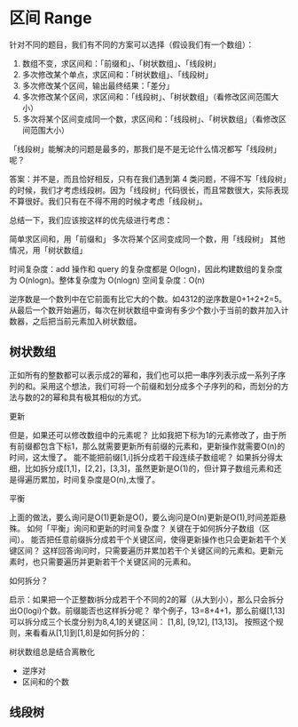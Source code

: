 # 区间 Range

针对不同的题目，我们有不同的方案可以选择（假设我们有一个数组）：

1. 数组不变，求区间和：「前缀和」、「树状数组」、「线段树」
2. 多次修改某个单点，求区间和：「树状数组」、「线段树」
3. 多次修改某个区间，输出最终结果：「差分」
4. 多次修改某个区间，求区间和：「线段树」、「树状数组」（看修改区间范围大小）
5. 多次将某个区间变成同一个数，求区间和：「线段树」、「树状数组」（看修改区间范围大小）

「线段树」能解决的问题是最多的，那我们是不是无论什么情况都写「线段树」呢？

答案：并不是，而且恰好相反，只有在我们遇到第 4 类问题，不得不写「线段树」的时候，我们才考虑线段树。因为「线段树」代码很长，而且常数很大，实际表现不算很好。我们只有在不得不用的时候才考虑「线段树」。

总结一下，我们应该按这样的优先级进行考虑：

简单求区间和，用「前缀和」
多次将某个区间变成同一个数，用「线段树」
其他情况，用「树状数组」

时间复杂度：add 操作和 query 的复杂度都是 O(log⁡n)，因此构建数组的复杂度为 O(nlog⁡n)。整体复杂度为 O(nlog⁡n)
空间复杂度：O(n)

逆序数是一个数列中在它前面有比它大的个数。如4312的逆序数是0+1+2+2=5。
从最后一个数开始遍历，每次在树状数组中查询有多少个数小于当前的数并加入计数器，之后把当前元素加入树状数组。

## 树状数组

正如所有的整数都可以表示成2的幂和，我们也可以把一串序列表示成一系列子序列的和。采用这个想法，我们可将一个前缀和划分成多个子序列的和，而划分的方法与数的2的幂和具有极其相似的方式。

更新

但是，如果还可以修改数组中的元素呢？
比如我把下标为1的元素修改了，由于所有前缀都包含下标1，那么就需要更新所有前缀的元素和，更新操作就需要O(n)的时间，这太慢了。
能不能把前缀[1,i]拆分成若干段连续子数组呢？
如果拆分得太细，比如拆分成[1,1]，[2,2]，[3,3]，虽然更新是O(1)的，但计算子数组元素和还是得遍历累加，时间复杂度是O(n),太慢了。

平衡

上面的做法，要么询问是O(1)更新是O()，要么询问是O(n)更新是O(1),时间差距悬殊。
如何「平衡」询问和更新的时间复杂度？
关键在于如何拆分子数组（区间）。
能否把任意前缀拆分成若干个关键区间，使得更新操作也只会更新若干个关键区间？
这样回答询问时，只需要遍历并累加若干个关键区间的元素和。更新元素时，也只需要遍历并更新若干个关键区间的元素和。

如何拆分？

启示：如果把一个正整数i拆分成若干个不同的2的幂（从大到小），那么只会拆分出O(logi)个数。前缀能否也这样拆分呢？
举个例子，13=8+4+1，那么前缀[1,13]可以拆分成三个长度分别为8,4,1的关键区间：
[1,8], [9,12], [13,13]。
按照这个规则，来看看从[1,1]到[1,8]是如何拆分的：

树状数组总是结合离散化

- 逆序对
- 区间和的个数

## 线段树